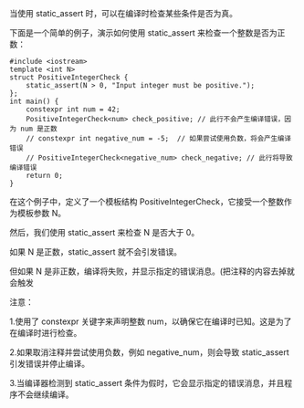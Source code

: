 当使用 static_assert 时，可以在编译时检查某些条件是否为真。

下面是一个简单的例子，演示如何使用 static_assert 来检查一个整数是否为正数：
```
#include <iostream>
template <int N>
struct PositiveIntegerCheck {
    static_assert(N > 0, "Input integer must be positive.");
};
int main() {
    constexpr int num = 42;
    PositiveIntegerCheck<num> check_positive; // 此行不会产生编译错误，因为 num 是正数
    // constexpr int negative_num = -5;  // 如果尝试使用负数，将会产生编译错误
    // PositiveIntegerCheck<negative_num> check_negative; // 此行将导致编译错误
    return 0;
}
```
在这个例子中，定义了一个模板结构 PositiveIntegerCheck，它接受一个整数作为模板参数 N。

然后，我们使用 static_assert 来检查 N 是否大于 0。

如果 N 是正数，static_assert 就不会引发错误。

但如果 N 是非正数，编译将失败，并显示指定的错误消息。(把注释的内容去掉就会触发

注意：

1.使用了 constexpr 关键字来声明整数 num，以确保它在编译时已知。这是为了在编译时进行检查。

2.如果取消注释并尝试使用负数，例如 negative_num，则会导致 static_assert 引发错误并停止编译。

3.当编译器检测到 static_assert 条件为假时，它会显示指定的错误消息，并且程序不会继续编译。